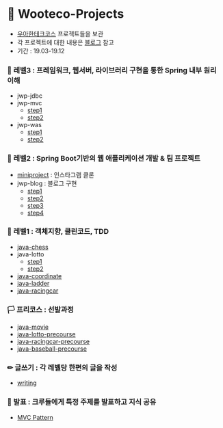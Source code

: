 # 🚀 Wooteco-Projects

- [우아한테크코스](https://woowacourse.github.io) 프로젝트들을 보관
- 각 프로젝트에 대한 내용은 [블로그](https://os94.tistory.com/category/우아한%20테크코스) 참고
- 기간 : 19.03-19.12


### 📑 레벨3 : 프레임워크, 웹서버, 라이브러리 구현을 통한 Spring 내부 원리 이해

- jwp-jdbc
- jwp-mvc
  - [step1](https://github.com/os94/Wooteco-Projects/tree/jwp-mvc-step1)
  - [step2](https://github.com/os94/Wooteco-Projects/tree/jwp-mvc-step2)
- jwp-was
  - [step1](https://github.com/os94/Wooteco-Projects/tree/jwp-was-step1)
  - [step2](https://github.com/os94/Wooteco-Projects/tree/jwp-was-step2)

### 📑 레벨2 : Spring Boot기반의 웹 애플리케이션 개발 & 팀 프로젝트

- [miniproject](https://github.com/os94/Wooteco-Projects/tree/miniproject) : 인스타그램 클론
- jwp-blog : 블로그 구현
  - [step1](https://github.com/os94/Wooteco-Projects/tree/jwp-blog-step1)
  - [step2](https://github.com/os94/Wooteco-Projects/tree/jwp-blog-step2)
  - [step3](https://github.com/os94/Wooteco-Projects/tree/jwp-blog-step3)
  - [step4](https://github.com/os94/Wooteco-Projects/tree/jwp-blog-step4)

### 📑 레벨1 : 객체지향, 클린코드, TDD

- [java-chess](https://github.com/os94/Wooteco-Projects/tree/java-chess)
- java-lotto
  - [step1](https://github.com/os94/Wooteco-Projects/tree/java-lotto-step1)
  - [step2](https://github.com/os94/Wooteco-Projects/tree/java-lotto-step2)
- [java-coordinate](https://github.com/os94/Wooteco-Projects/tree/java-coordinate)
- [java-ladder](https://github.com/os94/Wooteco-Projects/tree/java-ladder)
- [java-racingcar](https://github.com/os94/Wooteco-Projects/tree/java-racingcar)

### 🏳 프리코스 : 선발과정

- [java-movie](https://github.com/os94/Wooteco-Projects/tree/java-movie)
- [java-lotto-precourse](https://github.com/os94/Wooteco-Projects/tree/java-lotto-precourse)
- [java-racingcar-precourse](https://github.com/os94/Wooteco-Projects/tree/java-racingcar-precourse)
- [java-baseball-precourse](https://github.com/os94/Wooteco-Projects/tree/java-baseball-precourse)

### ✏ 글쓰기 : 각 레벨당 한편의 글을 작성

- [writing](https://github.com/os94/Wooteco-Projects/tree/writing)

### 📣 발표 : 크루들에게 특정 주제를 발표하고 지식 공유

- [MVC Pattern](https://youtu.be/uoVNJkyXX0I)
